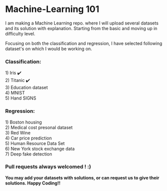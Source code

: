 # Machine-Learning 101

I am making a Machine Learning repo. where I will upload several datasets and its solution with explanation. Starting from the basic and moving up in difficulty level.

Focusing on both the classification and regression, I have selected following dataset's on which I would be working on. 

<b><h3>Classification:</h3></b>
    	1) Iris :heavy_check_mark:<br/> 
    	2) Titanic :heavy_check_mark:<br/>
    	3) Education dataset <br/>
    	4) MNIST <br/>
    	5) Hand SIGNS  <br/> 
<b><h3>Regression:</b></h3>
    	1) Boston housing<br/>
    	2) Medical cost presonal dataset<br/>
    	3) Red Wine<br/>
    	4) Car price prediction <br/>
    	5) Human Resource Data Set<br/>
    	6) New York stock exchange data<br/>
    	7) Deep fake detection<br/>
<b><h3>Pull requests always welcomed ! :) </h3></b>
<b>You may add your datasets with solutions, or can request us to give their solutions. Happy Coding!! </b>
